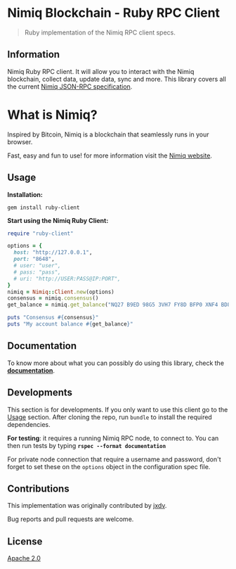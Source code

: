 # Nimiq Blockchain - Ruby RPC Client

> Ruby implementation of the Nimiq RPC client specs.

## Information

Nimiq Ruby RPC client. It will allow you to interact with the Nimiq blockchain, collect data, update data, sync and more. This library covers all the current [Nimiq JSON-RPC specification](https://github.com/nimiq/core-js/wiki/JSON-RPC-API#remotejs-client).

# What is Nimiq?

Inspired by Bitcoin, Nimiq is a blockchain that seamlessly runs in your browser.

Fast, easy and fun to use! for more information visit the [Nimiq website](https://www.nimiq.com/).

## Usage

**Installation:**
```
gem install ruby-client
```

**Start using the Nimiq Ruby Client:**

```ruby
require "ruby-client"

options = {
  host: "http://127.0.0.1",
  port: "8648",
  # user: "user",
  # pass: "pass",
  # uri: "http://USER:PASS@IP:PORT",
}
nimiq = Nimiq::Client.new(options)
consensus = nimiq.consensus()
get_balance = nimiq.get_balance("NQ27 B9ED 98G5 3VH7 FY8D BFP0 XNF4 BD8L TN4B")

puts "Consensus #{consensus}"
puts "My account balance #{get_balance}"
```

## Documentation

To know more about what you can possibly do using this library, check the [**documentation**](https://jxdv.github.io/ruby-client/).

## Developments

This section is for developments. If you only want to use this client go to the [Usage](#Usage) section. After cloning the repo, run `bundle` to install the required dependencies.

**For testing**: it requires a running Nimiq RPC node, to connect to. You can then run tests by typing **`rspec --format documentation`**

For private node connection that require a username and password, don't forget to set these on the `options` object in the configuration spec file.

## Contributions

This implementation was originally contributed by [jxdv](https://github.com/jxdv/).

Bug reports and pull requests are welcome.

## License

[Apache 2.0](LICENSE)
